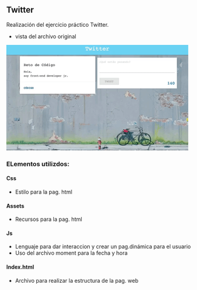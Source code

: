 ## Twitter

Realización del ejercicio práctico Twitter.

* vista del archivo original


![Twitter](assets/images/twitter.gif)

### ELementos utilizdos:
 
#### Css
 
 * Estilo para la pag. html

#### Assets

 * Recursos para la pag. html

#### Js

 * Lenguaje para dar interaccion y crear un pag.dinámica para el usuario
 * Uso del archivo moment para la fecha y hora

#### Index.html

 * Archivo para realizar la estructura de la pag. web